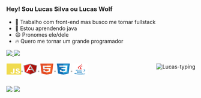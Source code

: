 ### Hey! Sou Lucas Silva ou Lucas Wolf

- 🔭 Trabalho com front-end mas busco me tornar fullstack
- 🌱 Estou aprendendo java
- 😄 Pronomes ele/dele
- 🔥 Quero me tornar um grande programador

 <div>
  <a href="https://github.com/Luscaswolf">
  <img height="180em" src="https://github-readme-stats.vercel.app/api?username=Luscaswolf&show_icons=true&theme=dark&include_all_commits=true&count_private=true"/>
  <img height="180em" src="https://github-readme-stats.vercel.app/api/top-langs/?username=Luscaswolf&layout=compact&langs_count=7&theme=dark"/>
</div>
<div style="display: inline_block"><br>
  <img align="center" alt="Lucas-Js" height="30" width="40" src="https://raw.githubusercontent.com/devicons/devicon/master/icons/javascript/javascript-plain.svg">
  <img align="center" alt="Lucas-angular" height="30" width="40" src="https://raw.githubusercontent.com/devicons/devicon/master/icons/angularjs/angularjs-original.svg">
  <img align="center" alt="Lucas-HTML" height="30" width="40" src="https://raw.githubusercontent.com/devicons/devicon/master/icons/html5/html5-original.svg">
  <img align="center" alt="Lucas-CSS" height="30" width="40" src="https://raw.githubusercontent.com/devicons/devicon/master/icons/css3/css3-original.svg">
  <img align="center" alt="Lucas-java" height="30" width="40" src="https://raw.githubusercontent.com/devicons/devicon/master/icons/java/java-original.svg">
  <img align="right" alt="Lucas-typing" src="https://cdn.discordapp.com/attachments/814254515116703764/871841912426991666/ezgif.com-gif-maker_8.gif">
</div>
  
  ##
 
<div> 
  <a href="https://instagram.com/Luscaswolf" target="_blank"><img src="https://img.shields.io/badge/-Instagram-%23E4405F?style=for-the-badge&logo=instagram&logoColor=white" target="_blank"></a>
  <a href="https://twitter.com/lobodemoletom" target="_blank"><img src="https://img.shields.io/badge/Twitter-1DA1F2?style=for-the-badge&logo=twitter&logoColor=white"></a
 
</div>
